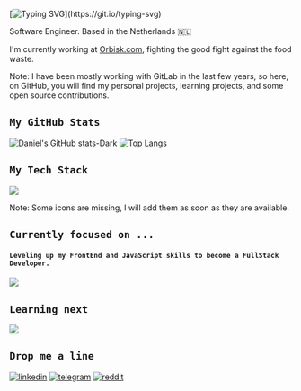 [![Typing SVG](https://readme-typing-svg.herokuapp.com?color=258F76&lines=Hello,+I+am+Daniel;Bonjour,+je+m'appele+Daniel;Tere,+ma+olen+Daniel;Tjena,+jag+är+Daniel;Привет,+ну+как+там+с+деньгами?;)](https://git.io/typing-svg)

Software Engineer. Based in the Netherlands 🇳🇱

I'm currently working at [Orbisk.com](https://www.orbisk.com/), fighting the good fight against the food waste.

Note: I have been mostly working with GitLab in the last few years, so here, on GitHub, you will find my personal projects, learning projects, and some open source contributions.

## `My GitHub Stats`
![Daniel's GitHub stats-Dark](https://github-readme-stats.vercel.app/api?username=daniel-orlov&show_icons=true&theme=gotham&count_private=true#gh-dark-mode-only)
![Top Langs](https://github-readme-stats.vercel.app/api/top-langs/?username=daniel-orlov&layout=compact&theme=gotham&langs_count=8#gh-dark-mode-only)

## `My Tech Stack`
![](https://skillicons.dev/icons?i=go,py,django,bash,postgres,firebase,mongo,redis,kafka,gcp,aws,azure,docker,kubernetes,git,github,gitlab,grafana,prometheus,sentry,postman,ae,au,pr&theme=dark&perline=12)

Note: Some icons are missing, I will add them as soon as they are available.

[//]: # (Need to add the following icons as soon as the issues are closed for them: ClickHouse, terraform, PyCharm, Goland, gRPC, protobuf, helm, kibana, macOS)

## `Currently focused on ...`
#### `Leveling up my FrontEnd and JavaScript skills to become a FullStack Developer.`
![](https://skillicons.dev/icons?i=html,css,bootstrap,js,jquery,react,nodejs,express,&theme=dark&perline=8)

## `Learning next`
![](https://skillicons.dev/icons?i=typescript,svelte,solidity&theme=dark&perline=9)

## `Drop me a line`
[![linkedin](https://img.shields.io/badge/LinkedIn-0077B5?style=for-the-badge&logo=linkedin&logoColor=white)](https://www.linkedin.com/in/daniel-orlov/)
[![telegram](https://img.shields.io/badge/Telegram-2CA5E0?style=for-the-badge&logo=telegram&logoColor=white)](https://t.me/danielorlov)
[![reddit](https://img.shields.io/badge/Reddit-FF4500?style=for-the-badge&logo=reddit&logoColor=white)](https://www.reddit.com/user/1llm1nt1)
